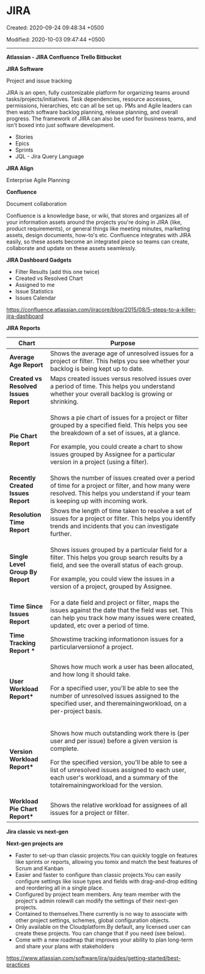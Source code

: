 # JIRA

Created: 2020-09-24 09:48:34 +0500

Modified: 2020-10-03 09:47:44 +0500

---

**Atlassian - JIRA Confluence Trello Bitbucket**

**JIRA Software**

Project and issue tracking



JIRA is an open, fully customizable platform for organizing teams around tasks/projects/initiatives. Task dependencies, resource accesses, permissions, hierarchies, etc can all be set up. PMs and Agile leaders can then watch software backlog planning, release planning, and overall progress. The framework of JIRA can also be used for business teams, and isn't boxed into just software development.


-   Stories
-   Epics
-   Sprints
-   JQL - Jira Query Language



**JIRA Align**

Enterprise Agile Planning



**Confluence**

Document collaboration



Confluence is a knowledge base, or wiki, that stores and organizes all of your information assets around the projects you're doing in JIRA (like, product requirements), or general things like meeting minutes, marketing assets, design documents, how-to's etc. Confluence integrates with JIRA easily, so these assets become an integrated piece so teams can create, collaborate and update on these assets seamlessly.



**JIRA Dashboard Gadgets**
-   Filter Results (add this one twice)
-   Created vs Resolved Chart
-   Assigned to me
-   Issue Statistics
-   Issues Calendar



<https://confluence.atlassian.com/jiracore/blog/2015/08/5-steps-to-a-killer-jira-dashboard>



**JIRA Reports**

<table>
<colgroup>
<col style="width: 21%" />
<col style="width: 78%" />
</colgroup>
<thead>
<tr class="header">
<th><strong>Chart</strong></th>
<th><strong>Purpose</strong></th>
</tr>
</thead>
<tbody>
<tr class="odd">
<td><strong>Average Age Report</strong></td>
<td>Shows the average age of unresolved issues for a project or filter. This helps you see whether your backlog is being kept up to date.</td>
</tr>
<tr class="even">
<td><strong>Created vs Resolved Issues Report</strong></td>
<td>Maps created issues versus resolved issues over a period of time. This helps you understand whether your overall backlog is growing or shrinking.</td>
</tr>
<tr class="odd">
<td><strong>Pie Chart Report</strong></td>
<td><p>Shows a pie chart of issues for a project or filter grouped by a specified field. This helps you see the breakdown of a set of issues, at a glance.</p>
<p>For example, you could create a chart to show issues grouped by Assignee for a particular version in a project (using a filter).</p></td>
</tr>
<tr class="even">
<td><strong>Recently Created Issues Report</strong></td>
<td>Shows the number of issues created over a period of time for a project or filter, and how many were resolved. This helps you understand if your team is keeping up with incoming work.</td>
</tr>
<tr class="odd">
<td><strong>Resolution Time Report</strong></td>
<td>Shows the length of time taken to resolve a set of issues for a project or filter. This helps you identify trends and incidents that you can investigate further.</td>
</tr>
<tr class="even">
<td><strong>Single Level Group By Report</strong></td>
<td><p>Shows issues grouped by a particular field for a filter. This helps you group search results by a field, and see the overall status of each group.</p>
<p>For example, you could view the issues in a version of a project, grouped by Assignee.</p></td>
</tr>
<tr class="odd">
<td><strong>Time Since Issues Report</strong></td>
<td>For a date field and project or filter, maps the issues against the date that the field was set. This can help you track how many issues were created, updated, etc over a period of time.</td>
</tr>
<tr class="even">
<td><strong>Time Tracking Report *</strong></td>
<td>Showstime tracking informationon issues for a particularversionof a project.</td>
</tr>
<tr class="odd">
<td><p></p>
<p></p>
<p><strong>User Workload Report*</strong></p></td>
<td><p>Shows how much work a user has been allocated, and how long it should take.</p>
<p>For a specified user, you'll be able to see the number of unresolved issues assigned to the specified user, and theremainingworkload, on a per-project basis.</p></td>
</tr>
<tr class="even">
<td><strong>Version Workload Report*</strong></td>
<td><p>Shows how much outstanding work there is (per user and per issue) before a given version is complete.</p>
<p>For the specified version, you'll be able to see a list of unresolved issues assigned to each user, each user's workload, and a summary of the totalremainingworkload for the version.</p></td>
</tr>
<tr class="odd">
<td><strong>Workload Pie Chart Report*</strong></td>
<td>Shows the relative workload for assignees of all issues for a project or filter.</td>
</tr>
</tbody>
</table>



**Jira classic vs next-gen**

**Next-gen projects are**
-   Faster to set-up than classic projects.You can quickly toggle on features like sprints or reports, allowing you tomix and match the best features of Scrum and Kanban
-   Easier and faster to configure than classic projects.You can easily configure settings like issue types and fields with drag-and-drop editing and reordering all in a single place.
-   Configured by project team members. Any team member with the project's admin rolewill can modify the settings of their next-gen projects.
-   Contained to themselves.There currently is no way to associate with other project settings, schemes, global configuration objects.
-   Only available on the Cloudplatform.By default, any licensed user can create these projects. You can change that if you need (see below).
-   Come with a new roadmap that improves your ability to plan long-term and share your plans with stakeholders



<https://www.atlassian.com/software/jira/guides/getting-started/best-practices>
